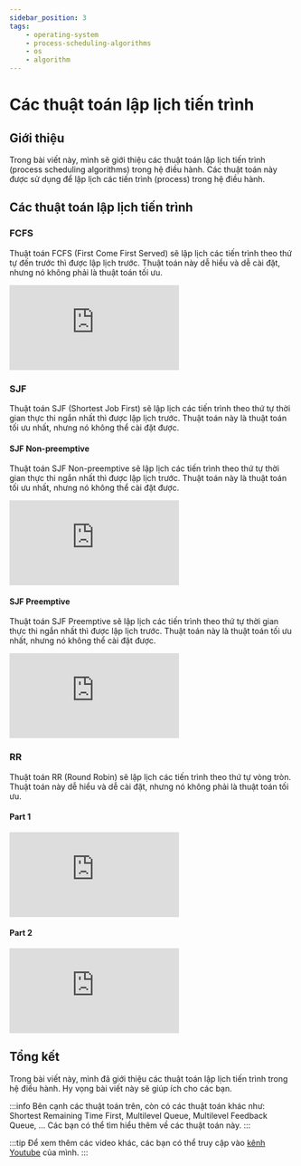 ```yaml
---
sidebar_position: 3
tags:
    - operating-system
    - process-scheduling-algorithms
    - os
    - algorithm
---
```


# Các thuật toán lập lịch tiến trình

## Giới thiệu

Trong bài viết này, mình sẽ giới thiệu các thuật toán lập lịch tiến trình (process scheduling algorithms) trong hệ điều hành. Các thuật toán này được sử dụng để lập lịch các tiến trình (process) trong hệ điều hành.

## Các thuật toán lập lịch tiến trình

### FCFS

Thuật toán FCFS (First Come First Served) sẽ lập lịch các tiến trình theo thứ tự đến trước thì được lập lịch trước. Thuật toán này dễ hiểu và dễ cài đặt, nhưng nó không phải là thuật toán tối ưu.

<iframe class="video"
    src="https://www.youtube.com/embed/Su3YjXB-tSM" 
    title="FCFS (First Come First Served)" 
    frameborder="0" 
    allow="accelerometer; autoplay; clipboard-write; encrypted-media; gyroscope; picture-in-picture; web-share" allowfullscreen>
</iframe>

### SJF

Thuật toán SJF (Shortest Job First) sẽ lập lịch các tiến trình theo thứ tự thời gian thực thi ngắn nhất thì được lập lịch trước. Thuật toán này là thuật toán tối ưu nhất, nhưng nó không thể cài đặt được.

#### SJF Non-preemptive

Thuật toán SJF Non-preemptive sẽ lập lịch các tiến trình theo thứ tự thời gian thực thi ngắn nhất thì được lập lịch trước. Thuật toán này là thuật toán tối ưu nhất, nhưng nó không thể cài đặt được.

<iframe class="video"
    src="https://www.youtube.com/embed/01sr_mroqBk" 
    title="SJF Non-preemptive (Shortest Job First Non-preemptive)" 
    frameborder="0" 
    allow="accelerometer; autoplay; clipboard-write; encrypted-media; gyroscope; picture-in-picture; web-share" allowfullscreen>

</iframe>

#### SJF Preemptive

Thuật toán SJF Preemptive sẽ lập lịch các tiến trình theo thứ tự thời gian thực thi ngắn nhất thì được lập lịch trước. Thuật toán này là thuật toán tối ưu nhất, nhưng nó không thể cài đặt được.

<iframe class="video"
    src="https://www.youtube.com/embed/iQs6nLTOSCo" 
    title="SJF (Shortest Job First)" 
    frameborder="0" 
    allow="accelerometer; autoplay; clipboard-write; encrypted-media; gyroscope; picture-in-picture; web-share" allowfullscreen>
</iframe>

### RR

Thuật toán RR (Round Robin) sẽ lập lịch các tiến trình theo thứ tự vòng tròn. Thuật toán này dễ hiểu và dễ cài đặt, nhưng nó không phải là thuật toán tối ưu.

#### Part 1

<iframe class="video"
    src="https://www.youtube.com/embed/vW_XC7CJ-6c" 
    title="RR (Round Robin)" 
    frameborder="0" 
    allow="accelerometer; autoplay; clipboard-write; encrypted-media; gyroscope; picture-in-picture; web-share" allowfullscreen>
</iframe>

#### Part 2

<iframe class="video"
    src="https://www.youtube.com/embed/Js_FkUmdMvw" 
    title="RR (Round Robin)" 
    frameborder="0" 
    allow="accelerometer; autoplay; clipboard-write; encrypted-media; gyroscope; picture-in-picture; web-share" allowfullscreen>
</iframe>

## Tổng kết

Trong bài viết này, mình đã giới thiệu các thuật toán lập lịch tiến trình trong hệ điều hành. Hy vọng bài viết này sẽ giúp ích cho các bạn.

:::info
Bên cạnh các thuật toán trên, còn có các thuật toán khác như: Shortest Remaining Time First, Multilevel Queue, Multilevel Feedback Queue, ... Các bạn có thể tìm hiểu thêm về các thuật toán này.
:::

:::tip
Để xem thêm các video khác, các bạn có thể truy cập vào [kênh Youtube](https://www.youtube.com/TienNguyen09) của mình.
:::
